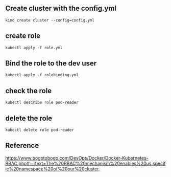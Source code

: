 ## Create cluster with the config.yml
```
kind create cluster --config=config.yml
```

## create role
```
kubectl apply -f role.yml

```

## Bind the role to the dev user
```
kubectl apply -f rolebinding.yml
```

## check the role
```
kubectl describe role pod-reader
```

## delete the role
```
kubectl delete role pod-reader
```

## Reference
https://www.bogotobogo.com/DevOps/Docker/Docker-Kubernetes-RBAC.php#:~:text=The%20RBAC%20mechanism%20enables%20us,specific%20namespace%20of%20our%20cluster.
